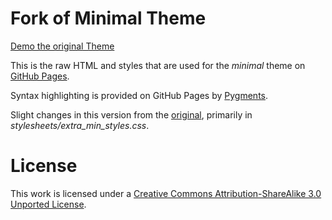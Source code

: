 # Fork of Minimal Theme

[Demo the original Theme](http://orderedlist.github.com/minimal/)

This is the raw HTML and styles that are used for the *minimal* theme on [GitHub Pages](http://pages.github.com/).

Syntax highlighting is provided on GitHub Pages by [Pygments](http://pygments.org).

Slight changes in this version from the <a href="https://github.com/orderedlist/minimal">original</a>, primarily in _stylesheets/extra_min_styles.css_.

# License

This work is licensed under a [Creative Commons Attribution-ShareAlike 3.0 Unported License](http://creativecommons.org/licenses/by-sa/3.0/).



